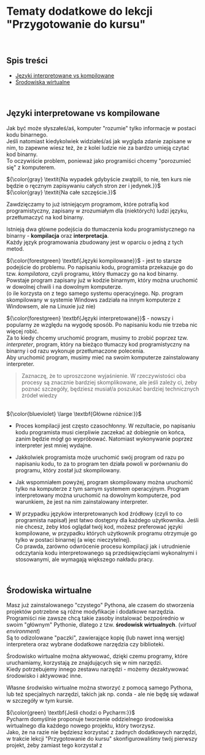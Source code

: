 # Tematy dodatkowe do lekcji "Przygotowanie do kursu"
<br/>

## Spis treści

- [Języki interpretowane vs kompilowane](#języki-interpretowane-vs-kompilowane)
- [Środowiska wirtualne](#środowiska-wirtualne)
<br/>

## Języki interpretowane vs kompilowane
Jak być może słyszałeś/aś, komputer "rozumie" tylko informacje w postaci kodu binarnego.
<br/>Jeśli natomiast kiedykolwiek widziałeś/aś jak wygląda zdanie zapisane w nim, to zapewne wiesz też, że z kolei ludzie nie za bardzo umieją czytać kod binarny.
<br/>To oczywiście problem, ponieważ jako programiści chcemy "porozumieć się" z komputerem.

${\color{gray} \textit{Na wypadek gdybyście zwątpili, to nie, ten kurs nie będzie o ręcznym zapisywaniu całych stron zer i jedynek.}}$
<br/>${\color{gray} \textit{Na całe szczęście.}}$

Zawdzięczamy to już istniejącym programom, które potrafią kod programistyczny, zapisany w zrozumiałym dla (niektórych) ludzi języku, przetłumaczyć na kod binarny.

Istnieją dwa główne podejścia do tłumaczenia kodu programistycznego na binarny - **kompilacja** oraz **interpretacja**.
<br/>Każdy język programowania zbudowany jest w oparciu o jedną z tych metod.

${\color{forestgreen} \textbf{Języki kompilowane}}$ - jest to starsze podejście do problemu. Po napisaniu kodu, programista przekazuje go do tzw. *kompilatora*, czyli programu, który tłumaczy go na kod binarny.
<br/>Powstaje program zapisany już w kodzie binarnym, który można uruchomić w dowolnej chwili i na dowolnym komputerze.
<br/>(o ile korzysta on z tego samego systemu operacyjnego. Np. program skompilowany w systemie Windows zadziała na innym komputerze z Windowsem, ale na Linuxie już nie)

${\color{forestgreen} \textbf{Języki interpretowane}}$ - nowszy i popularny ze względu na wygodę sposób. Po napisaniu kodu nie trzeba nic więcej robić.
<br/>Za to kiedy chcemy uruchomić program, musimy to zrobić poprzez tzw. *interpreter*, program, który na bieżąco tłumaczy kod programistyczny na binarny i od razu wykonuje przetłumaczone polecenia.
<br/>Aby uruchomić program, musimy mieć na swoim komputerze zainstalowany interpreter.

> Zaznaczę, że to uproszczone wyjaśnienie. W rzeczywistości oba procesy są znacznie bardziej skomplikowane, ale jeśli zależy ci, żeby poznać szczegóły, będziesz musiał/a poszukać bardziej technicznych żródeł wiedzy

<br/>${\color{blueviolet} \large \textbf{Główne różnice:}}$
- Proces kompilacji jest często czasochłonny. W rezultacie, po napisaniu kodu programista musi cierpliwie zaczekać aż dobiegnie on końca, zanim będzie mógł go wypróbować. Natomiast wykonywanie poprzez interpreter jest mniej wydajne.
- Jakkolwiek programista może uruchomić swój program od razu po napisaniu kodu, to za to program ten działa powoli w porównaniu do programu, który został już skompilowany.

- Jak wspomniałem powyżej, program skompilowany można uruchomić tylko na komputerze z tym samym systemem operacyjnym. Program interpretowany można uruchomić na dowolnym komputerze, pod warunkiem, że jest na nim zainstalowany interpreter.

- W przypadku języków interpretowanych kod źródłowy (czyli to co programista napisał) jest łatwo dostępny dla każdego użytkownika. Jeśli nie chcesz, żeby ktoś oglądał twój kod, możesz preferować języki kompilowane, w przypadku których użytkownik programu otrzymuje go tylko w postaci binarnej (a więc nieczytelnej).
<br/>Co prawda, zarówno odwrócenie procesu kompilacji jak i utrudnienie odczytania kodu interpretowanego są przedsięwzięciami wykonalnymi i stosowanymi, ale wymagają większego nakładu pracy.

<br/>

## Środowiska wirtualne
Masz już zainstalowanego "czystego" Pythona, ale czasem do stworzenia projektów potrzebne są różne modyfikacje i dodatkowe narzędzia.
<br/>Programiści nie zawsze chcą takie zasoby instalować bezpośrednio w swoim "głównym" Pythonie, dlatego z tzw. **środowisk wirtualnych**. (*virtual environment*)
<br/>Są to odizolowane "paczki", zawierające kopię (lub nawet inną wersję) interpretera oraz wybrane dodatkowe narzędzia czy biblioteki.

Środowisko wirtualne można aktywować, dzięki czemu programy, które uruchamiamy, korzystają ze znajdujących się w nim narzędzi.
<br/>Kiedy potrzebujemy innego zestawu narzędzi - możemy dezaktywować środowisko i aktywować inne.

Własne środwisko wirtualne można stworzyć z pomocą samego Pythona, lub też specjalnych narzędzi, takich jak np. conda - ale nie będę się wdawał w szczegóły w tym kursie.

${\color{green} \textbf{Jeśli chodzi o Pycharm:}}$
<br/>Pycharm domyślnie proponuje tworzenie oddzielnego środowiska wirtualnego dla każdego nowego projektu, który tworzysz.
<br/>Jako, że na razie nie będziesz korzystać z żadnych dodatkowych narzędzi, w trakcie lekcji "Przygotowanie do kursu" skonfigurowaliśmy twój pierwszy projekt, żeby zamiast tego korzystał z 
